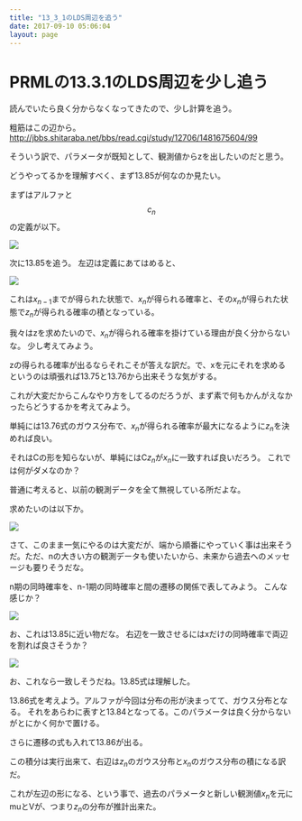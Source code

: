 ```yaml
---
title: "13_3_1のLDS周辺を追う"
date: 2017-09-10 05:06:04
layout: page
---
```


# PRMLの13.3.1のLDS周辺を少し追う

読んでいたら良く分からなくなってきたので、少し計算を追う。

粗筋はこの辺から。
http://jbbs.shitaraba.net/bbs/read.cgi/study/12706/1481675604/99

そういう訳で、パラメータが既知として、観測値からzを出したいのだと思う。

どうやってるかを理解すべく、まず13.85が何なのか見たい。

まずはアルファと$$c_n$$の定義が以下。

![](https://i.imgur.com/GlLnEtj.jpg)

次に13.85を追う。
左辺は定義にあてはめると、

![](https://i.imgur.com/0TKEeN1.png)

これは$x_{n-1}$までが得られた状態で、$x_n$が得られる確率と、その$x_n$が得られた状態で$z_n$が得られる確率の積となっている。

我々はzを求めたいので、$x_n$が得られる確率を掛けている理由が良く分からないな。
少し考えてみよう。

zの得られる確率が出るならそれこそが答えな訳だ。で、xを元にそれを求めるというのは頑張れば13.75と13.76から出来そうな気がする。

これが大変だからこんなやり方をしてるのだろうが、まず素で何もかんがえなかったらどうするかを考えてみよう。

単純には13.76式のガウス分布で、$x_n$が得られる確率が最大になるように$z_n$を決めれば良い。

それはCの形を知らないが、単純にはC$z_n$が$x_n$に一致すれば良いだろう。
これでは何がダメなのか？

普通に考えると、以前の観測データを全て無視している所だよな。

求めたいのは以下か。

![](https://i.imgur.com/hjiAs3v.png)

さて、このまま一気にやるのは大変だが、端から順番にやっていく事は出来そうだ。ただ、nの大きい方の観測データも使いたいから、未来から過去へのメッセージも要りそうだな。

n期の同時確率を、n-1期の同時確率と間の遷移の関係で表してみよう。
こんな感じか？

![](https://i.imgur.com/50ppjnY.jpg)

お、これは13.85に近い物だな。
右辺を一致させるにはxだけの同時確率で両辺を割れば良さそうか？

![](https://i.imgur.com/2BY5pN4.jpg)

お、これなら一致しそうだね。13.85式は理解した。

13.86式を考えよう。アルファが今回は分布の形が決まってて、ガウス分布となる。
それをあらわに表すと13.84となってる。このパラメータは良く分からないがとにかく何かで置ける。

さらに遷移の式も入れて13.86が出る。


この積分は実行出来て、右辺は$z_n$のガウス分布と$x_n$のガウス分布の積になる訳だ。

これが左辺の形になる、という事で、過去のパラメータと新しい観測値$x_n$を元にmuとVが、つまり$z_n$の分布が推計出来た。
